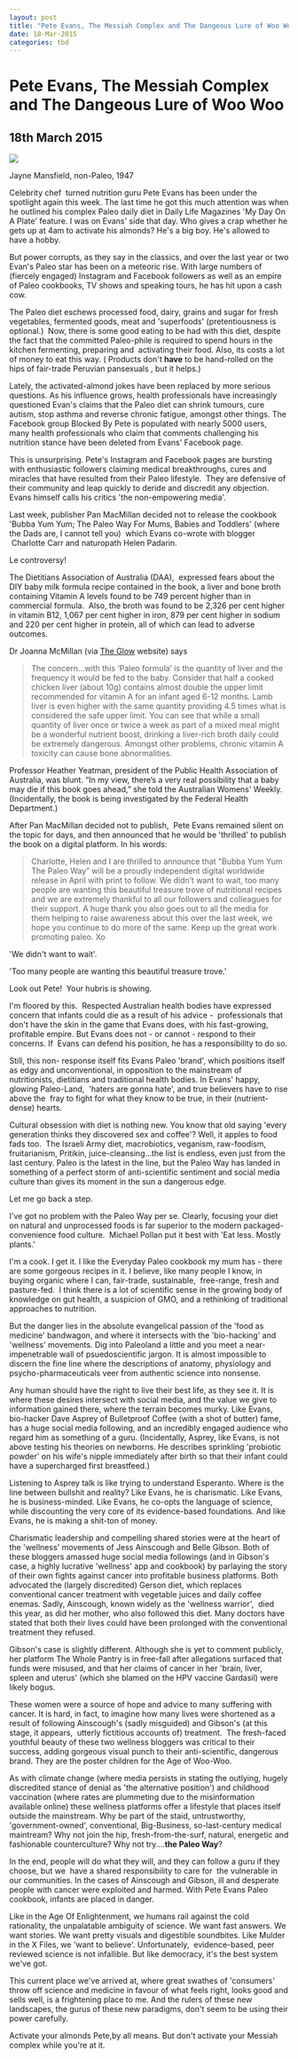 ```yaml
---
layout: post
title: "Pete Evans, The Messiah Complex and The Dangeous Lure of Woo Woo"
date: 18-Mar-2015
categories: tbd
---
```


# Pete Evans, The Messiah Complex and The Dangeous Lure of Woo Woo

## 18th March 2015

<img class="photo-horiz" src="http://24.media.tumblr.com/tumblr_m6yirdMxub1rakoe5o1_500.jpg" />

Jayne Mansfield,   non-Paleo,   1947

Celebrity chef  turned nutrition guru Pete Evans has been under the spotlight again this week. The last time he got this much attention was when he outlined his complex Paleo daily diet in Daily Life Magazines 'My Day On A Plate' feature. I was on Evans' side that day. Who gives a crap whether he gets up at 4am to activate his almonds? He's a big boy. He's allowed to have a hobby.

But power corrupts, as they say in the classics, and over the last year or two Evan's Paleo star has been on a meteoric rise. With large numbers of (fiercely engaged) Instagram and Facebook followers as well as an empire of Paleo cookbooks, TV shows and speaking tours, he has hit upon a cash cow.

The Paleo diet eschews processed food, dairy, grains and sugar for fresh vegetables, fermented goods, meat and 'superfoods' (pretentiousness is optional.)  Now, there is some good eating to be had with this diet, despite the fact that the committed Paleo-phile is required to spend hours in the kitchen fermenting, preparing and  activating their food. Also, its costs a lot of money to eat this way. ( Products don't **have** to be hand-rolled on the hips of fair-trade Peruvian pansexuals , but it helps.)

Lately, the activated-almond jokes have been replaced by more serious questions. As his influence grows, health professionals have increasingly questioned Evan's claims that the Paleo diet can shrink tumours, cure autism, stop asthma and reverse chronic fatigue, amongst other things. The Facebook group Blocked By Pete is populated with nearly 5000 users, many health professionals who claim that comments challenging his nutrition stance have been deleted from Evans' Facebook page.

This is unsurprising. Pete's Instagram and Facebook pages are bursting with enthusiastic followers claiming medical breakthroughs, cures and miracles that have resulted from their Paleo lifestyle.  They are defensive of their community and leap quickly to deride and discredit any objection. Evans himself calls his critics 'the non-empowering media'.

Last week, publisher Pan MacMillan decided not to release the cookbook 'Bubba Yum Yum; The Paleo Way For Mums, Babies and Toddlers' (where the Dads are, I cannot tell you)  which Evans co-wrote with blogger  Charlotte Carr and naturopath Helen Padarin.

Le controversy!

The Dietitians Association of Australia (DAA),  expressed fears about the DIY baby milk formula recipe contained in the book, a liver and bone broth containing Vitamin A levels found to be 749 percent higher than in commercial formula.  Also, the broth was found to be 2,326 per cent higher in vitamin B12, 1,067 per cent higher in iron, 879 per cent higher in sodium and 220 per cent higher in protein, all of which can lead to adverse outcomes.

Dr Joanna McMillan (via <a href="http://www.theglow.com.au/">The Glow</a> website) says

<blockquote>The concern...with this ‘Paleo formula’ is the quantity of liver and the frequency it would be fed to the baby. Consider that half a cooked chicken liver (about 10g) contains almost double the upper limit recommended for vitamin A for an infant aged 6-12 months. Lamb liver is even higher with the same quantity providing 4.5 times what is considered the safe upper limit. You can see that while a small quantity of liver once or twice a week as part of a mixed meal might be a wonderful nutrient boost, drinking a liver-rich broth daily could be extremely dangerous. Amongst other problems, chronic vitamin A toxicity can cause bone abnormalities.</blockquote>

Professor Heather Yeatman, president of the Public Health Association of Australia, was blunt. “In my view, there’s a very real possibility that a baby may die if this book goes ahead,” she told the Australian Womens' Weekly. (Incidentally, the book is being investigated by the Federal Health Department.)

After Pan MacMillan decided not to publish,  Pete Evans remained silent on the topic for days, and then announced that he would be 'thrilled' to publish the book on a digital platform. In his words:

<blockquote>Charlotte, Helen and I are thrilled to announce that "Bubba Yum Yum The Paleo Way” will be a proudly independent digital worldwide release in April with print to follow. We didn’t want to wait, too many people are wanting this beautiful treasure trove of nutritional recipes and we are extremely thankful to all our followers and colleagues for their support. A huge thank you also goes out to all the media for them helping to raise awareness about this over the last week, we hope you continue to do more of the same. Keep up the great work promoting paleo. Xo</blockquote>

'We didn't want to wait'.

'Too many people are wanting this beautiful treasure trove.'

Look out Pete!  Your hubris is showing.

I'm floored by this.  Respected Australian health bodies have expressed concern that infants could die as a result of his advice -  professionals that don't have the skin in the game that Evans does, with his fast-growing, profitable empire. But Evans does not - or cannot - respond to their concerns. If  Evans can defend his position, he has a responsibility to do so.

Still, this non- response itself fits Evans Paleo 'brand', which positions itself as edgy and unconventional, in opposition to the mainstream of nutritionists, dietitians and traditional health bodies. In Evans' happy, glowing Paleo-Land,  'haters are gonna hate', and true believers have to rise above the  fray to fight for what they know to be true, in their (nutrient-dense) hearts.

Cultural obsession with diet is nothing new. You know that old saying 'every generation thinks they discovered sex and coffee'? Well, it apples to food fads too.  The Israeli Army diet, macrobiotics, veganism, raw-foodism, fruitarianism, Pritikin, juice-cleansing...the list is endless, even just from the last century. Paleo is the latest in the line, but the Paleo Way has landed in something of a perfect storm of anti-scientific sentiment and social media culture than gives its moment in the sun a dangerous edge.

Let me go back a step.

I've got no problem with the Paleo Way per se. Clearly, focusing your diet on natural and unprocessed foods is far superior to the modern packaged-convenience food culture.  Michael Pollan put it best with 'Eat less. Mostly plants.'

I'm a cook. I get it. I like the Everyday Paleo cookbook my mum has - there are some gorgeous recipes in it. I believe, like many people I know, in buying organic where I can, fair-trade, sustainable,  free-range, fresh and pasture-fed.  I think there is a lot of scientific sense in the growing body of knowledge on gut health, a suspicion of GMO, and a rethinking of traditional approaches to nutrition.

But the danger lies in the absolute evangelical passion of the 'food as medicine' bandwagon, and where it intersects with the 'bio-hacking' and 'wellness' movements. Dig into Paleoland a little and you meet a near-impenetrable wall of psuedoscientific jargon. It is almost impossible to discern the fine line where the descriptions of anatomy, physiology and psycho-pharmaceuticals veer from authentic science into nonsense.

Any human should have the right to live their best life, as they see it. It is where these desires intersect with social media, and the value we give to information gained there, where the terrain becomes murky. Like Evans, bio-hacker Dave Asprey of Bulletproof Coffee (with a shot of butter) fame, has a huge social media following, and an incredibly engaged audience who regard him as something of a guru. (Incidentally, Asprey, like Evans, is not above testing his theories on newborns. He describes sprinkling 'probiotic powder' on his wife's nipple immediately after birth so that their infant could have a supercharged first breastfeed.)

Listening to Asprey talk is like trying to understand Esperanto. Where is the line between bullshit and reality? Like Evans, he is charismatic. Like Evans, he is business-minded. Like Evans, he co-opts the language of science, while discounting the very core of its evidence-based foundations. And like Evans, he is making a shit-ton of money.

Charismatic leadership and compelling shared stories were at the heart of the 'wellness' movements of Jess Ainscough and Belle Gibson. Both of these bloggers amassed huge social media followings (and in Gibson's case, a highly lucrative 'wellness' app and cookbook) by parlaying the story of their own fights against cancer into profitable business platforms. Both advocated the (largely discredited) Gerson diet, which replaces conventional cancer treatment with vegetable juices and daily coffee enemas. Sadly, Ainscough, known widely as the 'wellness warrior',  died this year, as did her mother, who also followed this diet. Many doctors have stated that both their lives could have been prolonged with the conventional treatment they refused.

Gibson's case is slightly different. Although she is yet to comment publicly, her platform The Whole Pantry is in free-fall after allegations surfaced that funds were misused, and that her claims of cancer in her 'brain, liver, spleen and uterus' (which she blamed on the HPV vaccine Gardasil) were likely bogus.

These women were a source of hope and advice to many suffering with cancer. It is hard, in fact, to imagine how many lives were shortened as a result of following Ainscough's (sadly misguided) and Gibson's (at this stage, it appears,  utterly fictitious accounts of) treatment.  The fresh-faced youthful beauty of these two wellness bloggers was critical to their success, adding gorgeous visual punch to their anti-scientific, dangerous brand. They are the poster children for the Age of Woo-Woo.

As with climate change (where media persists in stating the outlying, hugely discredited stance of denial as 'the alternative position') and childhood vaccination (where rates are plummeting due to the misinformation available online) these wellness platforms offer a lifestyle that places itself outside the mainstream. Why be part of the staid, untrustworthy, 'government-owned', conventional, Big-Business, so-last-century medical maintream? Why not join the hip, fresh-from-the-surf, natural, energetic and fashionable counterculture? Why not try....**the Paleo Way**?

In the end, people will do what they will, and they can follow a guru if they choose, but we  have a shared responsibility to care for  the vulnerable in our communities. In the cases of Ainscough and Gibson, ill and desperate people with cancer were exploited and harmed. With Pete Evans Paleo cookbook, infants are placed in danger.

Like in the Age Of Enlightenment, we humans rail against the cold rationality, the unpalatable ambiguity of science. We want fast answers. We want stories. We want pretty visuals and digestible soundbites. Like Mulder in the X Files, we 'want to believe'. Unfortunately,  evidence-based, peer reviewed science is not infallible. But like democracy, it's the best system we've got.

This current place we've arrived at, where great swathes of 'consumers' throw off science and medicine in favour of what feels right, looks good and sells well, is a frightening place to me. And the rulers of these new landscapes, the gurus of these new paradigms, don't seem to be using their power carefully.

Activate your almonds Pete,by all means. But don't activate your Messiah complex while you're at it.

 

